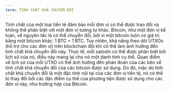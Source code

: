 ```yaml
---
term: TÍNH CHẤT KHẢ CHUYỂN ĐỔI
---
```


Tính chất của một loại tiền tệ đảm bảo mỗi đơn vị có thể được trao đổi và không thể phân biệt với một đơn vị tương tự khác. Bitcoin, như một đơn vị kế toán, về nguyên tắc là có thể chuyển đổi, bởi vì một bitcoin luôn có giá trị bằng một bitcoin khác: 1 BTC = 1 BTC. Tuy nhiên, khả năng theo dõi UTXOs (hỗ trợ cho các đơn vị) trên blockchain đôi khi có thể làm ảnh hưởng đến tính chất khả chuyển đổi này. Thực tế, mỗi satoshi có thể được phân biệt bởi lịch sử của nó, điều này mang lại cho nó một danh tính cụ thể. Quan điểm về lịch sử của mỗi UTXO có thể ảnh hưởng đến phán đoán của các bên về tính chất khả chuyển đổi của các bitcoin được sử dụng. Do đó, mặc dù tính chất khả chuyển đổi là một đặc tính nội tại của các đơn vị tiền tệ, nó có thể bị thay đổi bởi các đặc điểm cụ thể của phương tiện được sử dụng cho các đơn vị này, như trường hợp của Bitcoin.